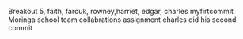 Breakout 5, faith, farouk, rowney,harriet, edgar, charles
myfirtcommit
Moringa school
team collabrations assignment
charles did his second commit
